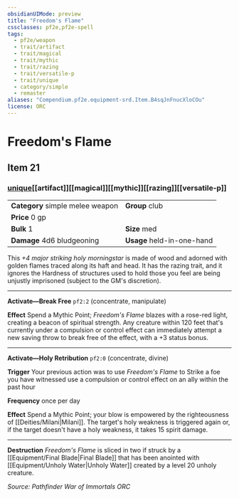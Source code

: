 ```yaml
---
obsidianUIMode: preview
title: "Freedom's Flame"
cssclasses: pf2e,pf2e-spell
tags:
  - pf2e/weapon
  - trait/artifact
  - trait/magical
  - trait/mythic
  - trait/razing
  - trait/versatile-p
  - trait/unique
  - category/simple
  - remaster
aliases: "Compendium.pf2e.equipment-srd.Item.B4sqJnFnucXloCOu"
license: ORC
---
```

# Freedom's Flame
## Item 21
### [unique](unique "Unique Rarity Trait")[[artifact]][[magical]][[mythic]][[razing]][[versatile-p]]

|  |  |
| -- | -- |
| **Category** simple melee weapon | **Group** club |
| **Price** 0 gp |  |
| **Bulk** 1 | **Size** med |
| **Damage** 4d6 bludgeoning  | **Usage** held-in-one-hand |



This _+4 major striking holy morningstar_ is made of wood and adorned with golden flames traced along its haft and head. It has the razing trait, and it ignores the Hardness of structures used to hold those you feel are being unjustly imprisoned (subject to the GM's discretion).

* * *

**Activate—Break Free** `pf2:2` (concentrate, manipulate)

**Effect** Spend a Mythic Point; _Freedom's Flame_ blazes with a rose-red light, creating a beacon of spiritual strength. Any creature within 120 feet that's currently under a compulsion or control effect can immediately attempt a new saving throw to break free of the effect, with a +3 status bonus.

* * *

**Activate—Holy Retribution** `pf2:0` (concentrate, divine)

**Trigger** Your previous action was to use _Freedom's Flame_ to Strike a foe you have witnessed use a compulsion or control effect on an ally within the past hour

**Frequency** once per day

**Effect** Spend a Mythic Point; your blow is empowered by the righteousness of [[Deities/Milani|Milani]]. The target's holy weakness is triggered again or, if the target doesn't have a holy weakness, it takes 15 spirit damage.

* * *

**Destruction** _Freedom's Flame_ is sliced in two if struck by a [[Equipment/Final Blade|Final Blade]] that has been anointed with [[Equipment/Unholy Water|Unholy Water]] created by a level 20 unholy creature.

*Source: Pathfinder War of Immortals*
*ORC*